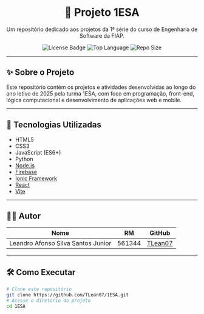 <h1 align="center">📘 Projeto 1ESA</h1>
<p align="center">
  Um repositório dedicado aos projetos da 1ª série do curso de Engenharia de Software da FIAP.
</p>
<p align="center">
  <img src="https://img.shields.io/github/license/TLean07/1ESA?style=for-the-badge" alt="License Badge">
  <img src="https://img.shields.io/github/languages/top/TLean07/1ESA?style=for-the-badge" alt="Top Language">
  <img src="https://img.shields.io/github/repo-size/TLean07/1ESA?style=for-the-badge" alt="Repo Size">
</p>

---

## ✨ Sobre o Projeto
Este repositório contém os projetos e atividades desenvolvidas ao longo do ano letivo de 2025 pela turma 1ESA, com foco em programação, front-end, lógica computacional e desenvolvimento de aplicações web e mobile.

---

## 🚀 Tecnologias Utilizadas

- HTML5
- CSS3
- JavaScript (ES6+)
- Python 
- [Node.js](https://nodejs.org/)
- [Firebase](https://firebase.google.com/)
- [Ionic Framework](https://ionicframework.com/)
- [React](https://reactjs.org/)
- [Vite](https://vitejs.dev/)

---

## 🧑‍💻 Autor

| Nome                                   | RM     | GitHub                                |
| -------------------------------------- | ------ | -------------------------------------- |
| Leandro Afonso Silva Santos Junior     | 561344 | [TLean07](https://github.com/TLean07) |
---

## 🛠️ Como Executar

```bash
# Clone este repositório
git clone https://github.com/TLean07/1ESA.git
# Acesse o diretório do projeto
cd 1ESA
